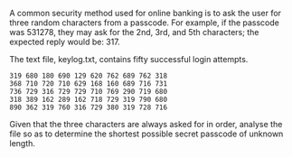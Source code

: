 A common security method used for online banking is to ask the user for three random characters from a passcode.
For example, if the passcode was 531278, they may ask for the 2nd, 3rd, and 5th characters;
the expected reply would be: 317.

The text file, keylog.txt, contains fifty successful login attempts.

~~~
319 680 180 690 129 620 762 689 762 318
368 710 720 710 629 168 160 689 716 731
736 729 316 729 729 710 769 290 719 680
318 389 162 289 162 718 729 319 790 680
890 362 319 760 316 729 380 319 728 716
~~~

Given that the three characters are always asked for in order,
analyse the file so as to determine the shortest possible secret passcode of unknown length.